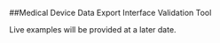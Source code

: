 ##Medical Device Data Export Interface Validation Tool 


Live examples will be provided at a later date.